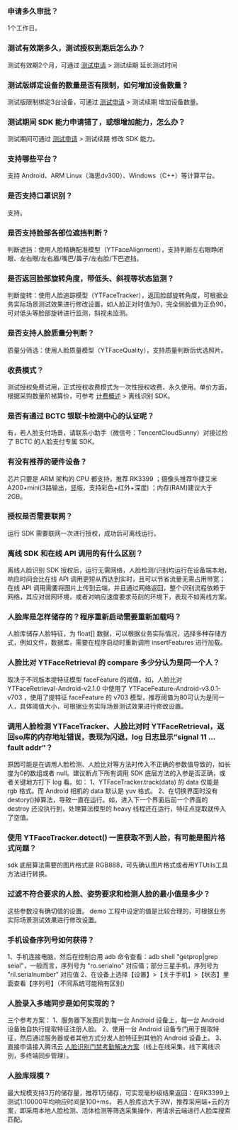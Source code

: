 ### 申请多久审批？
1个工作日。

### 测试有效期多久，测试授权到期后怎么办？
测试有效期2个月，可通过 [测试申请](https://tcloud-doc.isd.com/document/product/867/44385) > 测试续期 延长测试时间

### 测试版绑定设备的数量是否有限制，如何增加设备数量？
测试版限制绑定3台设备，可通过 [测试申请](https://tcloud-doc.isd.com/document/product/867/44385) > 测试续期 增加设备数量。

### 测试期间 SDK 能力申请错了，或想增加能力，怎么办？
测试期间可通过 [测试申请](https://tcloud-doc.isd.com/document/product/867/44385) > 测试续期 修改 SDK 能力。

### 支持哪些平台？
支持 Android、ARM Linux（海思dv300）、Windows（C++）等计算平台。

### 是否支持口罩识别？
支持。

### 是否支持脸部各部位遮挡判断？
判断遮挡：使用人脸精确配准模型（YTFaceAlignment），支持判断左右眼睁闭眼、左右眼/左右眉/嘴巴/鼻子/左右脸/下巴遮挡。

### 是否返回脸部旋转角度，带低头、斜视等状态监测？
判断旋转：使用人脸追踪模型（YTFaceTracker），返回脸部旋转角度，可根据业务实际场景测试效果进行修改设置，如人脸正对时值为0，完全侧脸值为正负90，可对低头等脸部旋转进行监测，斜视未监测。

### 是否支持人脸质量分判断？
质量分筛选：使用人脸质量模型（YTFaceQuality），支持质量判断后优选照片。

### 收费模式？
测试授权免费试用，正式授权收费模式为一次性授权收费，永久使用。单价方面，根据采购数量阶梯算价，可参考
[计费概述](https://cloud.tencent.com/document/product/867/17640) > 离线识别 SDK。

### 是否有通过 BCTC 银联卡检测中心的认证呢？
有，若人脸支付场景，请联系小助手（微信号：TencentCloudSunny）对接过检了 BCTC 的人脸支付专属 SDK。

### 有没有推荐的硬件设备？
芯片只要是 ARM 架构的 CPU 都支持，推荐 RK3399 ；摄像头推荐华捷艾米 A200+mini(3路输出，竖版，支持彩色+红外+深度) ；内存(RAM)建议大于2GB。

### 授权是否需要联网？
运行 SDK 需要联网一次进行授权，成功后可离线运行。

### 离线 SDK 和在线 API 调用的有什么区别？
离线人脸识别 SDK 授权后，运行无需网络，人脸检测/识别均运行在设备端本地，响应时间会比在线 API 调用更短从而达到实时，且可以节省流量无需占用带宽；在线 API 调用需要将图片上传到云端，并且通过网络返回，整个识别流程依赖于网络，其应对弱网环境，或者对响应速度要求苛刻的环境下，表现不如离线方案。

### 人脸库是怎样储存的？程序重新启动需要重新加载吗？
人脸库储存人脸特征，为 float[] 数据，可以根据业务实际情况，选择多种存储方式，例如文件，数据库，需要在程序启动时重新调用 insertFeatures 进行加载。

### 人脸比对 YTFaceRetrieval 的 compare 多少分认为是同一个人？
取决于不同版本提特征模型 faceFeature 的阈值。如，人脸比对 YTFaceRetrieval-Android-v2.1.0 中使用了 YTFaceFeature-Android-v3.0.1-v703 ，使用了提特征 faceFeature 的 v703 模型，推荐阈值为80可认为是同一人，具体阈值大小，可根据业务实际场景测试效果进行修改设置。

### 调用人脸检测 YTFaceTracker、人脸比对时 YTFaceRetrieval，返回so库的内存地址错误，表现为闪退，log 日志显示“signal 11 ... fault addr”？
原因可能是在调用人脸检测、人脸比对等方法时传入不正确的参数值导致的，如长度为0的数组或者 null。建议断点下所有调用 SDK 底层方法的入参是否正确，或者关键地方打下 log 看。如：
  1、YTFaceTracker.track(data) 的 data 仅能是 rgb 格式。而 Android 相机的 data 默认是 yuv 格式。
  2、在切换界面时没有destory()掉算法，导致一直在运行。如，进入下一个界面后前一个界面的 destroy 还没执行到，处理算法模型的 heavy 线程还在运行，特征点提取就传入了空值。

### 使用 YTFaceTracker.detect() 一直获取不到人脸，有可能是图片格式问题？
sdk 底层算法需要的图片格式是 RGB888，可先确认图片格式或者用YTUtils工具方法进行转换。

### 过滤不符合要求的人脸、姿势要求和检测人脸的最小值是多少？
这些参数没有确切值的设置。 demo 工程中设定的值是比较合理的，可根据业务实际场景测试效果进行修改设置。

### 手机设备序列号如何获得？
1、手机连接电脑，然后在控制台用 adb 命令查看：adb shell "getprop|grep seial"，一般而言，序列号为 "ro.serialno" 对应值；部分三星手机，序列号为 "ril.serialnumber" 对应值
2、在设备上选择【设置】>【关于手机】>【状态】里面查看【序列号】（不同系统可能稍有区别）

### 人脸录入多端同步是如何实现的？
三个参考方案：
  1、服务器下发图片到每一台 Android 设备上，每一台 Android 设备独自执行提取特征注册人脸。
  2、使用一台 Android 设备专门用于提取特征，然后通过服务器或者其他方式分发人脸特征到其他的 Android 设备上。
  3、直接申请接入腾讯云 [人脸识别门禁考勤解决方案](https://cloud.tencent.com/solution/face-access)（线上在线采集，线下离线识别，多终端同步管理）。

### 人脸库规模？
最大规模支持3万的储存量，推荐1万储存，可实现毫秒级结果返回：在RK3399上测试1:10000平均响应时间是100+ms，
若人脸库远大于3W，推荐采用端+云的方案，即采用本地人脸检测、活体检测等筛选采集操作，再请求云端进行人脸库搜索匹配。
